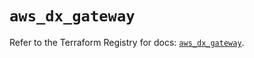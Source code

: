 # `aws_dx_gateway`

Refer to the Terraform Registry for docs: [`aws_dx_gateway`](https://registry.terraform.io/providers/hashicorp/aws/6.4.0/docs/resources/dx_gateway).
